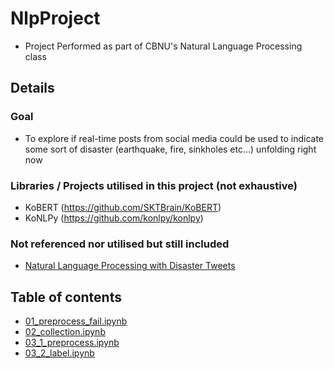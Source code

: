 # NlpProject
* Project Performed as part of CBNU's Natural Language Processing class
## Details
### Goal
* To explore if real-time posts from social media could be used to indicate some sort of disaster (earthquake, fire, sinkholes etc...) unfolding right now
### Libraries / Projects utilised in this project (not exhaustive)
* KoBERT (https://github.com/SKTBrain/KoBERT)
* KoNLPy (https://github.com/konlpy/konlpy)
### Not referenced nor utilised but still included
* [Natural Language Processing with Disaster Tweets](https://www.kaggle.com/competitions/nlp-getting-started/overview)

## Table of contents
* [01_preprocess_fail.ipynb](./01_preprocess_fail.ipynb)
* [02_collection.ipynb](./02_collection.ipynb)
* [03_1_preprocess.ipynb](./03_1_preprocess.ipynb)
* [03_2_label.ipynb](./03_2_label.ipynb)